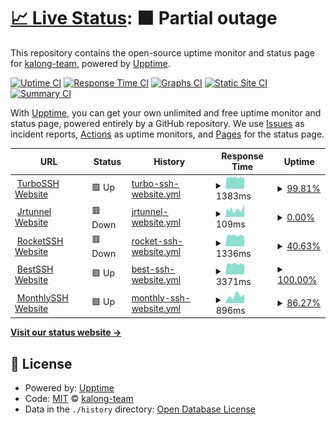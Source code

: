 # [📈 Live Status](https://status.jrtunnel.com): <!--live status--> **🟧 Partial outage**

This repository contains the open-source uptime monitor and status page for [kalong-team](https://status.jrtunnel.com), powered by [Upptime](https://github.com/upptime/upptime).

[![Uptime CI](https://github.com/kalong-team/status-webssh/workflows/Uptime%20CI/badge.svg)](https://github.com/kalong-team/status-webssh/actions?query=workflow%3A%22Uptime+CI%22)
[![Response Time CI](https://github.com/kalong-team/status-webssh/workflows/Response%20Time%20CI/badge.svg)](https://github.com/kalong-team/status-webssh/actions?query=workflow%3A%22Response+Time+CI%22)
[![Graphs CI](https://github.com/kalong-team/status-webssh/workflows/Graphs%20CI/badge.svg)](https://github.com/kalong-team/status-webssh/actions?query=workflow%3A%22Graphs+CI%22)
[![Static Site CI](https://github.com/kalong-team/status-webssh/workflows/Static%20Site%20CI/badge.svg)](https://github.com/kalong-team/status-webssh/actions?query=workflow%3A%22Static+Site+CI%22)
[![Summary CI](https://github.com/kalong-team/status-webssh/workflows/Summary%20CI/badge.svg)](https://github.com/kalong-team/status-webssh/actions?query=workflow%3A%22Summary+CI%22)

With [Upptime](https://upptime.js.org), you can get your own unlimited and free uptime monitor and status page, powered entirely by a GitHub repository. We use [Issues](https://github.com/kalong-team/status-webssh/issues) as incident reports, [Actions](https://github.com/kalong-team/status-webssh/actions) as uptime monitors, and [Pages](https://status.jrtunnel.com) for the status page.

<!--start: status pages-->
<!-- This summary is generated by Upptime (https://github.com/upptime/upptime) -->
<!-- Do not edit this manually, your changes will be overwritten -->
<!-- prettier-ignore -->
| URL | Status | History | Response Time | Uptime |
| --- | ------ | ------- | ------------- | ------ |
| <img alt="" src="https://turbossh.com/logo.png" height="13"> [TurboSSH Website](https://turbossh.com) | 🟩 Up | [turbo-ssh-website.yml](https://github.com/kalong-team/status-webssh/commits/HEAD/history/turbo-ssh-website.yml) | <details><summary><img alt="Response time graph" src="./graphs/turbo-ssh-website/response-time-week.png" height="20"> 1383ms</summary><br><a href="https://status.jrtunnel.com/history/turbo-ssh-website"><img alt="Response time 1402" src="https://img.shields.io/endpoint?url=https%3A%2F%2Fraw.githubusercontent.com%2Fkalong-team%2Fstatus-webssh%2FHEAD%2Fapi%2Fturbo-ssh-website%2Fresponse-time.json"></a><br><a href="https://status.jrtunnel.com/history/turbo-ssh-website"><img alt="24-hour response time 1595" src="https://img.shields.io/endpoint?url=https%3A%2F%2Fraw.githubusercontent.com%2Fkalong-team%2Fstatus-webssh%2FHEAD%2Fapi%2Fturbo-ssh-website%2Fresponse-time-day.json"></a><br><a href="https://status.jrtunnel.com/history/turbo-ssh-website"><img alt="7-day response time 1383" src="https://img.shields.io/endpoint?url=https%3A%2F%2Fraw.githubusercontent.com%2Fkalong-team%2Fstatus-webssh%2FHEAD%2Fapi%2Fturbo-ssh-website%2Fresponse-time-week.json"></a><br><a href="https://status.jrtunnel.com/history/turbo-ssh-website"><img alt="30-day response time 1402" src="https://img.shields.io/endpoint?url=https%3A%2F%2Fraw.githubusercontent.com%2Fkalong-team%2Fstatus-webssh%2FHEAD%2Fapi%2Fturbo-ssh-website%2Fresponse-time-month.json"></a><br><a href="https://status.jrtunnel.com/history/turbo-ssh-website"><img alt="1-year response time 1402" src="https://img.shields.io/endpoint?url=https%3A%2F%2Fraw.githubusercontent.com%2Fkalong-team%2Fstatus-webssh%2FHEAD%2Fapi%2Fturbo-ssh-website%2Fresponse-time-year.json"></a></details> | <details><summary><a href="https://status.jrtunnel.com/history/turbo-ssh-website">99.81%</a></summary><a href="https://status.jrtunnel.com/history/turbo-ssh-website"><img alt="All-time uptime 99.87%" src="https://img.shields.io/endpoint?url=https%3A%2F%2Fraw.githubusercontent.com%2Fkalong-team%2Fstatus-webssh%2FHEAD%2Fapi%2Fturbo-ssh-website%2Fuptime.json"></a><br><a href="https://status.jrtunnel.com/history/turbo-ssh-website"><img alt="24-hour uptime 100.00%" src="https://img.shields.io/endpoint?url=https%3A%2F%2Fraw.githubusercontent.com%2Fkalong-team%2Fstatus-webssh%2FHEAD%2Fapi%2Fturbo-ssh-website%2Fuptime-day.json"></a><br><a href="https://status.jrtunnel.com/history/turbo-ssh-website"><img alt="7-day uptime 99.81%" src="https://img.shields.io/endpoint?url=https%3A%2F%2Fraw.githubusercontent.com%2Fkalong-team%2Fstatus-webssh%2FHEAD%2Fapi%2Fturbo-ssh-website%2Fuptime-week.json"></a><br><a href="https://status.jrtunnel.com/history/turbo-ssh-website"><img alt="30-day uptime 99.87%" src="https://img.shields.io/endpoint?url=https%3A%2F%2Fraw.githubusercontent.com%2Fkalong-team%2Fstatus-webssh%2FHEAD%2Fapi%2Fturbo-ssh-website%2Fuptime-month.json"></a><br><a href="https://status.jrtunnel.com/history/turbo-ssh-website"><img alt="1-year uptime 99.87%" src="https://img.shields.io/endpoint?url=https%3A%2F%2Fraw.githubusercontent.com%2Fkalong-team%2Fstatus-webssh%2FHEAD%2Fapi%2Fturbo-ssh-website%2Fuptime-year.json"></a></details>
| <img alt="" src="https://jrtunnel.com/logo.png" height="13"> [Jrtunnel Website](https://jrtunnel.com) | 🟥 Down | [jrtunnel-website.yml](https://github.com/kalong-team/status-webssh/commits/HEAD/history/jrtunnel-website.yml) | <details><summary><img alt="Response time graph" src="./graphs/jrtunnel-website/response-time-week.png" height="20"> 109ms</summary><br><a href="https://status.jrtunnel.com/history/jrtunnel-website"><img alt="Response time 107" src="https://img.shields.io/endpoint?url=https%3A%2F%2Fraw.githubusercontent.com%2Fkalong-team%2Fstatus-webssh%2FHEAD%2Fapi%2Fjrtunnel-website%2Fresponse-time.json"></a><br><a href="https://status.jrtunnel.com/history/jrtunnel-website"><img alt="24-hour response time 138" src="https://img.shields.io/endpoint?url=https%3A%2F%2Fraw.githubusercontent.com%2Fkalong-team%2Fstatus-webssh%2FHEAD%2Fapi%2Fjrtunnel-website%2Fresponse-time-day.json"></a><br><a href="https://status.jrtunnel.com/history/jrtunnel-website"><img alt="7-day response time 109" src="https://img.shields.io/endpoint?url=https%3A%2F%2Fraw.githubusercontent.com%2Fkalong-team%2Fstatus-webssh%2FHEAD%2Fapi%2Fjrtunnel-website%2Fresponse-time-week.json"></a><br><a href="https://status.jrtunnel.com/history/jrtunnel-website"><img alt="30-day response time 107" src="https://img.shields.io/endpoint?url=https%3A%2F%2Fraw.githubusercontent.com%2Fkalong-team%2Fstatus-webssh%2FHEAD%2Fapi%2Fjrtunnel-website%2Fresponse-time-month.json"></a><br><a href="https://status.jrtunnel.com/history/jrtunnel-website"><img alt="1-year response time 107" src="https://img.shields.io/endpoint?url=https%3A%2F%2Fraw.githubusercontent.com%2Fkalong-team%2Fstatus-webssh%2FHEAD%2Fapi%2Fjrtunnel-website%2Fresponse-time-year.json"></a></details> | <details><summary><a href="https://status.jrtunnel.com/history/jrtunnel-website">0.00%</a></summary><a href="https://status.jrtunnel.com/history/jrtunnel-website"><img alt="All-time uptime 0.00%" src="https://img.shields.io/endpoint?url=https%3A%2F%2Fraw.githubusercontent.com%2Fkalong-team%2Fstatus-webssh%2FHEAD%2Fapi%2Fjrtunnel-website%2Fuptime.json"></a><br><a href="https://status.jrtunnel.com/history/jrtunnel-website"><img alt="24-hour uptime 0.00%" src="https://img.shields.io/endpoint?url=https%3A%2F%2Fraw.githubusercontent.com%2Fkalong-team%2Fstatus-webssh%2FHEAD%2Fapi%2Fjrtunnel-website%2Fuptime-day.json"></a><br><a href="https://status.jrtunnel.com/history/jrtunnel-website"><img alt="7-day uptime 0.00%" src="https://img.shields.io/endpoint?url=https%3A%2F%2Fraw.githubusercontent.com%2Fkalong-team%2Fstatus-webssh%2FHEAD%2Fapi%2Fjrtunnel-website%2Fuptime-week.json"></a><br><a href="https://status.jrtunnel.com/history/jrtunnel-website"><img alt="30-day uptime 0.00%" src="https://img.shields.io/endpoint?url=https%3A%2F%2Fraw.githubusercontent.com%2Fkalong-team%2Fstatus-webssh%2FHEAD%2Fapi%2Fjrtunnel-website%2Fuptime-month.json"></a><br><a href="https://status.jrtunnel.com/history/jrtunnel-website"><img alt="1-year uptime 0.00%" src="https://img.shields.io/endpoint?url=https%3A%2F%2Fraw.githubusercontent.com%2Fkalong-team%2Fstatus-webssh%2FHEAD%2Fapi%2Fjrtunnel-website%2Fuptime-year.json"></a></details>
| <img alt="" src="https://rocketssh.com/logo.png" height="13"> [RocketSSH Website](https://rocketssh.com) | 🟥 Down | [rocket-ssh-website.yml](https://github.com/kalong-team/status-webssh/commits/HEAD/history/rocket-ssh-website.yml) | <details><summary><img alt="Response time graph" src="./graphs/rocket-ssh-website/response-time-week.png" height="20"> 1336ms</summary><br><a href="https://status.jrtunnel.com/history/rocket-ssh-website"><img alt="Response time 1528" src="https://img.shields.io/endpoint?url=https%3A%2F%2Fraw.githubusercontent.com%2Fkalong-team%2Fstatus-webssh%2FHEAD%2Fapi%2Frocket-ssh-website%2Fresponse-time.json"></a><br><a href="https://status.jrtunnel.com/history/rocket-ssh-website"><img alt="24-hour response time 1164" src="https://img.shields.io/endpoint?url=https%3A%2F%2Fraw.githubusercontent.com%2Fkalong-team%2Fstatus-webssh%2FHEAD%2Fapi%2Frocket-ssh-website%2Fresponse-time-day.json"></a><br><a href="https://status.jrtunnel.com/history/rocket-ssh-website"><img alt="7-day response time 1336" src="https://img.shields.io/endpoint?url=https%3A%2F%2Fraw.githubusercontent.com%2Fkalong-team%2Fstatus-webssh%2FHEAD%2Fapi%2Frocket-ssh-website%2Fresponse-time-week.json"></a><br><a href="https://status.jrtunnel.com/history/rocket-ssh-website"><img alt="30-day response time 1528" src="https://img.shields.io/endpoint?url=https%3A%2F%2Fraw.githubusercontent.com%2Fkalong-team%2Fstatus-webssh%2FHEAD%2Fapi%2Frocket-ssh-website%2Fresponse-time-month.json"></a><br><a href="https://status.jrtunnel.com/history/rocket-ssh-website"><img alt="1-year response time 1528" src="https://img.shields.io/endpoint?url=https%3A%2F%2Fraw.githubusercontent.com%2Fkalong-team%2Fstatus-webssh%2FHEAD%2Fapi%2Frocket-ssh-website%2Fresponse-time-year.json"></a></details> | <details><summary><a href="https://status.jrtunnel.com/history/rocket-ssh-website">40.63%</a></summary><a href="https://status.jrtunnel.com/history/rocket-ssh-website"><img alt="All-time uptime 61.04%" src="https://img.shields.io/endpoint?url=https%3A%2F%2Fraw.githubusercontent.com%2Fkalong-team%2Fstatus-webssh%2FHEAD%2Fapi%2Frocket-ssh-website%2Fuptime.json"></a><br><a href="https://status.jrtunnel.com/history/rocket-ssh-website"><img alt="24-hour uptime 0.00%" src="https://img.shields.io/endpoint?url=https%3A%2F%2Fraw.githubusercontent.com%2Fkalong-team%2Fstatus-webssh%2FHEAD%2Fapi%2Frocket-ssh-website%2Fuptime-day.json"></a><br><a href="https://status.jrtunnel.com/history/rocket-ssh-website"><img alt="7-day uptime 40.63%" src="https://img.shields.io/endpoint?url=https%3A%2F%2Fraw.githubusercontent.com%2Fkalong-team%2Fstatus-webssh%2FHEAD%2Fapi%2Frocket-ssh-website%2Fuptime-week.json"></a><br><a href="https://status.jrtunnel.com/history/rocket-ssh-website"><img alt="30-day uptime 61.04%" src="https://img.shields.io/endpoint?url=https%3A%2F%2Fraw.githubusercontent.com%2Fkalong-team%2Fstatus-webssh%2FHEAD%2Fapi%2Frocket-ssh-website%2Fuptime-month.json"></a><br><a href="https://status.jrtunnel.com/history/rocket-ssh-website"><img alt="1-year uptime 61.04%" src="https://img.shields.io/endpoint?url=https%3A%2F%2Fraw.githubusercontent.com%2Fkalong-team%2Fstatus-webssh%2FHEAD%2Fapi%2Frocket-ssh-website%2Fuptime-year.json"></a></details>
| <img alt="" src="https://bestssh.net/logo.png" height="13"> [BestSSH Website](https://bestssh.net) | 🟩 Up | [best-ssh-website.yml](https://github.com/kalong-team/status-webssh/commits/HEAD/history/best-ssh-website.yml) | <details><summary><img alt="Response time graph" src="./graphs/best-ssh-website/response-time-week.png" height="20"> 3371ms</summary><br><a href="https://status.jrtunnel.com/history/best-ssh-website"><img alt="Response time 2506" src="https://img.shields.io/endpoint?url=https%3A%2F%2Fraw.githubusercontent.com%2Fkalong-team%2Fstatus-webssh%2FHEAD%2Fapi%2Fbest-ssh-website%2Fresponse-time.json"></a><br><a href="https://status.jrtunnel.com/history/best-ssh-website"><img alt="24-hour response time 1547" src="https://img.shields.io/endpoint?url=https%3A%2F%2Fraw.githubusercontent.com%2Fkalong-team%2Fstatus-webssh%2FHEAD%2Fapi%2Fbest-ssh-website%2Fresponse-time-day.json"></a><br><a href="https://status.jrtunnel.com/history/best-ssh-website"><img alt="7-day response time 3371" src="https://img.shields.io/endpoint?url=https%3A%2F%2Fraw.githubusercontent.com%2Fkalong-team%2Fstatus-webssh%2FHEAD%2Fapi%2Fbest-ssh-website%2Fresponse-time-week.json"></a><br><a href="https://status.jrtunnel.com/history/best-ssh-website"><img alt="30-day response time 2506" src="https://img.shields.io/endpoint?url=https%3A%2F%2Fraw.githubusercontent.com%2Fkalong-team%2Fstatus-webssh%2FHEAD%2Fapi%2Fbest-ssh-website%2Fresponse-time-month.json"></a><br><a href="https://status.jrtunnel.com/history/best-ssh-website"><img alt="1-year response time 2506" src="https://img.shields.io/endpoint?url=https%3A%2F%2Fraw.githubusercontent.com%2Fkalong-team%2Fstatus-webssh%2FHEAD%2Fapi%2Fbest-ssh-website%2Fresponse-time-year.json"></a></details> | <details><summary><a href="https://status.jrtunnel.com/history/best-ssh-website">100.00%</a></summary><a href="https://status.jrtunnel.com/history/best-ssh-website"><img alt="All-time uptime 100.00%" src="https://img.shields.io/endpoint?url=https%3A%2F%2Fraw.githubusercontent.com%2Fkalong-team%2Fstatus-webssh%2FHEAD%2Fapi%2Fbest-ssh-website%2Fuptime.json"></a><br><a href="https://status.jrtunnel.com/history/best-ssh-website"><img alt="24-hour uptime 100.00%" src="https://img.shields.io/endpoint?url=https%3A%2F%2Fraw.githubusercontent.com%2Fkalong-team%2Fstatus-webssh%2FHEAD%2Fapi%2Fbest-ssh-website%2Fuptime-day.json"></a><br><a href="https://status.jrtunnel.com/history/best-ssh-website"><img alt="7-day uptime 100.00%" src="https://img.shields.io/endpoint?url=https%3A%2F%2Fraw.githubusercontent.com%2Fkalong-team%2Fstatus-webssh%2FHEAD%2Fapi%2Fbest-ssh-website%2Fuptime-week.json"></a><br><a href="https://status.jrtunnel.com/history/best-ssh-website"><img alt="30-day uptime 100.00%" src="https://img.shields.io/endpoint?url=https%3A%2F%2Fraw.githubusercontent.com%2Fkalong-team%2Fstatus-webssh%2FHEAD%2Fapi%2Fbest-ssh-website%2Fuptime-month.json"></a><br><a href="https://status.jrtunnel.com/history/best-ssh-website"><img alt="1-year uptime 100.00%" src="https://img.shields.io/endpoint?url=https%3A%2F%2Fraw.githubusercontent.com%2Fkalong-team%2Fstatus-webssh%2FHEAD%2Fapi%2Fbest-ssh-website%2Fuptime-year.json"></a></details>
| <img alt="" src="https://monthlyssh.net/monthlyssh.png" height="13"> [MonthlySSH Website](https://www.monthlyssh.net) | 🟩 Up | [monthly-ssh-website.yml](https://github.com/kalong-team/status-webssh/commits/HEAD/history/monthly-ssh-website.yml) | <details><summary><img alt="Response time graph" src="./graphs/monthly-ssh-website/response-time-week.png" height="20"> 896ms</summary><br><a href="https://status.jrtunnel.com/history/monthly-ssh-website"><img alt="Response time 940" src="https://img.shields.io/endpoint?url=https%3A%2F%2Fraw.githubusercontent.com%2Fkalong-team%2Fstatus-webssh%2FHEAD%2Fapi%2Fmonthly-ssh-website%2Fresponse-time.json"></a><br><a href="https://status.jrtunnel.com/history/monthly-ssh-website"><img alt="24-hour response time 672" src="https://img.shields.io/endpoint?url=https%3A%2F%2Fraw.githubusercontent.com%2Fkalong-team%2Fstatus-webssh%2FHEAD%2Fapi%2Fmonthly-ssh-website%2Fresponse-time-day.json"></a><br><a href="https://status.jrtunnel.com/history/monthly-ssh-website"><img alt="7-day response time 896" src="https://img.shields.io/endpoint?url=https%3A%2F%2Fraw.githubusercontent.com%2Fkalong-team%2Fstatus-webssh%2FHEAD%2Fapi%2Fmonthly-ssh-website%2Fresponse-time-week.json"></a><br><a href="https://status.jrtunnel.com/history/monthly-ssh-website"><img alt="30-day response time 940" src="https://img.shields.io/endpoint?url=https%3A%2F%2Fraw.githubusercontent.com%2Fkalong-team%2Fstatus-webssh%2FHEAD%2Fapi%2Fmonthly-ssh-website%2Fresponse-time-month.json"></a><br><a href="https://status.jrtunnel.com/history/monthly-ssh-website"><img alt="1-year response time 940" src="https://img.shields.io/endpoint?url=https%3A%2F%2Fraw.githubusercontent.com%2Fkalong-team%2Fstatus-webssh%2FHEAD%2Fapi%2Fmonthly-ssh-website%2Fresponse-time-year.json"></a></details> | <details><summary><a href="https://status.jrtunnel.com/history/monthly-ssh-website">86.27%</a></summary><a href="https://status.jrtunnel.com/history/monthly-ssh-website"><img alt="All-time uptime 90.49%" src="https://img.shields.io/endpoint?url=https%3A%2F%2Fraw.githubusercontent.com%2Fkalong-team%2Fstatus-webssh%2FHEAD%2Fapi%2Fmonthly-ssh-website%2Fuptime.json"></a><br><a href="https://status.jrtunnel.com/history/monthly-ssh-website"><img alt="24-hour uptime 3.86%" src="https://img.shields.io/endpoint?url=https%3A%2F%2Fraw.githubusercontent.com%2Fkalong-team%2Fstatus-webssh%2FHEAD%2Fapi%2Fmonthly-ssh-website%2Fuptime-day.json"></a><br><a href="https://status.jrtunnel.com/history/monthly-ssh-website"><img alt="7-day uptime 86.27%" src="https://img.shields.io/endpoint?url=https%3A%2F%2Fraw.githubusercontent.com%2Fkalong-team%2Fstatus-webssh%2FHEAD%2Fapi%2Fmonthly-ssh-website%2Fuptime-week.json"></a><br><a href="https://status.jrtunnel.com/history/monthly-ssh-website"><img alt="30-day uptime 90.49%" src="https://img.shields.io/endpoint?url=https%3A%2F%2Fraw.githubusercontent.com%2Fkalong-team%2Fstatus-webssh%2FHEAD%2Fapi%2Fmonthly-ssh-website%2Fuptime-month.json"></a><br><a href="https://status.jrtunnel.com/history/monthly-ssh-website"><img alt="1-year uptime 90.49%" src="https://img.shields.io/endpoint?url=https%3A%2F%2Fraw.githubusercontent.com%2Fkalong-team%2Fstatus-webssh%2FHEAD%2Fapi%2Fmonthly-ssh-website%2Fuptime-year.json"></a></details>

<!--end: status pages-->

[**Visit our status website →**](https://status.jrtunnel.com)

## 📄 License

- Powered by: [Upptime](https://github.com/upptime/upptime)
- Code: [MIT](./LICENSE) © [kalong-team](https://status.jrtunnel.com)
- Data in the `./history` directory: [Open Database License](https://opendatacommons.org/licenses/odbl/1-0/)
